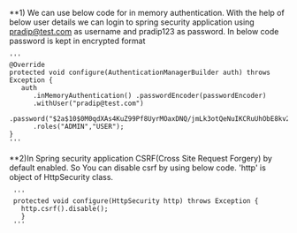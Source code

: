 
**1) We can use below code for in memory authentication. With the help of below user details we can login 
to spring security application using pradip@test.com as username and pradip123 as password.
In below code password is kept in encrypted format 
	
	'''
	@Override
	protected void configure(AuthenticationManagerBuilder auth) throws Exception {
	   auth
		  .inMemoryAuthentication() .passwordEncoder(passwordEncoder)
		  .withUser("pradip@test.com")
		  .password("$2a$10$0M0qdXAs4KuZ99Pf8UyrMOaxDNQ/jmLk3otQeNuIKCRuUhObE8kv2")
		  .roles("ADMIN","USER");
	}
	'''
	
	
**2)In Spring security application CSRF(Cross Site Request Forgery) by default enabled. 
     So You can disable csrf by using below code. 'http' is object of HttpSecurity class.
     
     '''
     protected void configure(HttpSecurity http) throws Exception {
       http.csrf().disable();
       }
     '''
